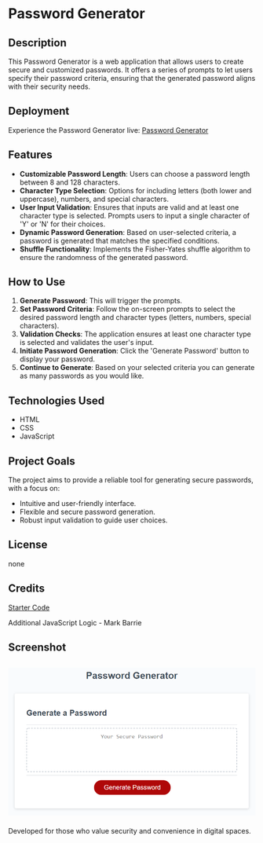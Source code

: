 # Password Generator

## Description

This Password Generator is a web application that allows users to create secure and customized passwords. It offers a series of prompts to let users specify their password criteria, ensuring that the generated password aligns with their security needs.

## Deployment

Experience the Password Generator live: [Password Generator](https://mbarrie1979.github.io/Password-Generator/)

## Features

- **Customizable Password Length**: Users can choose a password length between 8 and 128 characters.
- **Character Type Selection**: Options for including letters (both lower and uppercase), numbers, and special characters.
- **User Input Validation**: Ensures that inputs are valid and at least one character type is selected. Prompts users to input a single character of 'Y' or 'N' for their choices.
- **Dynamic Password Generation**: Based on user-selected criteria, a password is generated that matches the specified conditions.
- **Shuffle Functionality**: Implements the Fisher-Yates shuffle algorithm to ensure the randomness of the generated password.

## How to Use

1. **Generate Password**: This will trigger the prompts.
2. **Set Password Criteria**: Follow the on-screen prompts to select the desired password length and character types (letters, numbers, special characters).
3. **Validation Checks**: The application ensures at least one character type is selected and validates the user's input.
4. **Initiate Password Generation**: Click the 'Generate Password' button to display your password.
5. **Continue to Generate**: Based on your selected criteria you can generate as many passwords as you would like. 

## Technologies Used

- HTML
- CSS
- JavaScript

## Project Goals

The project aims to provide a reliable tool for generating secure passwords, with a focus on:

- Intuitive and user-friendly interface.
- Flexible and secure password generation.
- Robust input validation to guide user choices.

## License

none


## Credits

[Starter Code](https://github.com/coding-boot-camp/friendly-parakeet)

Additional JavaScript Logic - Mark Barrie


## Screenshot

![Password Generator Screenshot](./readme_assets/03-javascript-homework-demo.png)
---



Developed for those who value security and convenience in digital spaces.
